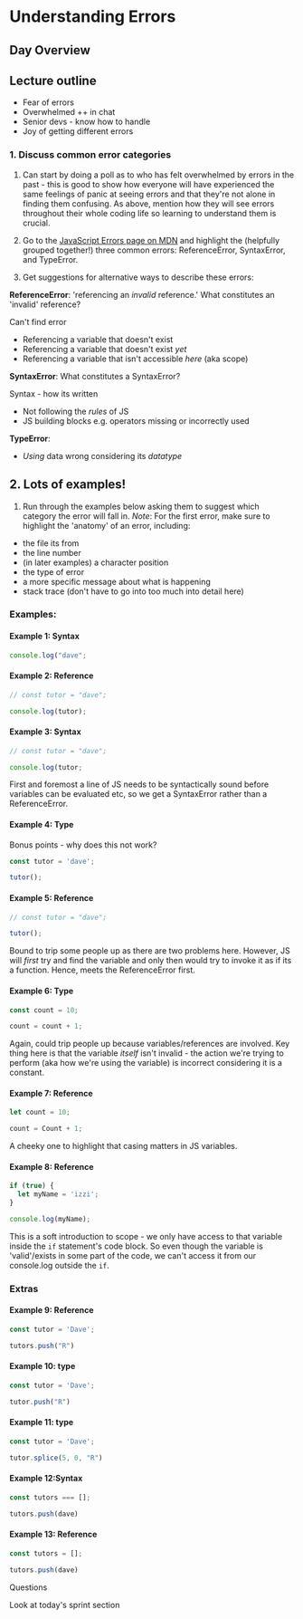 # Understanding Errors

## Day Overview

## Lecture outline

- Fear of errors
- Overwhelmed ++ in chat
- Senior devs - know how to handle
- Joy of getting different errors


### 1. Discuss common error categories

1. Can start by doing a poll as to who has felt overwhelmed by errors in the past - this is good to show how everyone will have experienced the same feelings of panic at seeing errors and that they're not alone in finding them confusing. As above, mention how they will see errors throughout their whole coding life so learning to understand them is crucial.

2. Go to the [JavaScript Errors page on MDN](https://developer.mozilla.org/en-US/docs/Web/JavaScript/Reference/Global_Objects/Error) and highlight the (helpfully grouped together!) three common errors: ReferenceError, SyntaxError, and TypeError.

3. Get suggestions for alternative ways to describe these errors:

**ReferenceError**: 'referencing an _invalid_ reference.' What constitutes an 'invalid' reference? 

Can't find error

- Referencing a variable that doesn't exist
- Referencing a variable that doesn't exist _yet_
- Referencing a variable that isn't accessible _here_ (aka scope)

**SyntaxError**: What constitutes a SyntaxError?

Syntax - how its written

- Not following the _rules_ of JS
- JS building blocks e.g. operators missing or incorrectly used

**TypeError**:

- _Using_ data wrong considering its _datatype_

## 2. Lots of examples!

1.  Run through the examples below asking them to suggest which category the error will fall in. _Note_: For the first error, make sure to highlight the 'anatomy' of an error, including:

- the file its from
- the line number
- (in later examples) a character position
- the type of error
- a more specific message about what is happening
- stack trace (don't have to go into too much into detail here)

### Examples:

#### Example 1: Syntax

```js
console.log("dave";
```

#### Example 2: Reference

```js
// const tutor = "dave";

console.log(tutor);
```

#### Example 3: Syntax

```js
// const tutor = "dave";

console.log(tutor;
```

First and foremost a line of JS needs to be syntactically sound before variables can be evaluated etc, so we get a SyntaxError rather than a ReferenceError.

#### Example 4: Type

Bonus points - why does this not work?

```js
const tutor = 'dave';

tutor();
```

#### Example 5: Reference

```js
// const tutor = "dave";

tutor();
```

Bound to trip some people up as there are two problems here. However, JS will _first_ try and find the variable and only then would try to invoke it as if its a function. Hence, meets the ReferenceError first.

#### Example 6: Type

```js
const count = 10;

count = count + 1;
```

Again, could trip people up because variables/references are involved. Key thing here is that the variable _itself_ isn't invalid - the action we're trying to perform (aka how we're using the variable) is incorrect considering it is a constant.

#### Example 7: Reference

```js
let count = 10;

count = Count + 1;
```

A cheeky one to highlight that casing matters in JS variables.

#### Example 8: Reference

```js
if (true) {
  let myName = 'izzi';
}

console.log(myName);
```

This is a soft introduction to scope - we only have access to that variable inside the `if` statement's code block. So even though the variable is 'valid'/exists in some part of the code, we can't access it from our console.log outside the `if`.


### Extras

#### Example 9: Reference

```js
const tutor = 'Dave';

tutors.push("R")

```

#### Example 10: type

```js
const tutor = 'Dave';

tutor.push("R")

```

#### Example 11: type

```js
const tutor = 'Dave';

tutor.splice(5, 0, "R")

```

#### Example 12:Syntax

```js
const tutors === [];

tutors.push(dave)

```

#### Example 13: Reference

```js
const tutors = [];

tutors.push(dave)

```



Questions

Look at today's sprint section
